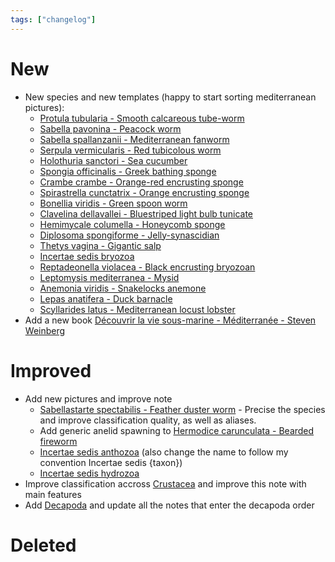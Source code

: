 ```yaml
---
tags: ["changelog"]
---
```

# New
- New species and new templates (happy to start sorting mediterranean pictures):
	- [Protula tubularia - Smooth calcareous tube-worm](Protula%20tubularia%20-%20Smooth%20calcareous%20tube-worm.md)
	- [Sabella pavonina - Peacock worm](Sabella%20pavonina%20-%20Peacock%20worm.md)
	- [Sabella spallanzanii - Mediterranean fanworm](Sabella%20spallanzanii%20-%20Mediterranean%20fanworm.md)
	- [Serpula vermicularis - Red tubicolous worm](Serpula%20vermicularis%20-%20Red%20tubicolous%20worm.md)
	- [Holothuria sanctori - Sea cucumber](Holothuria%20sanctori%20-%20Sea%20cucumber.md)
	- [Spongia officinalis - Greek bathing sponge](Spongia%20officinalis%20-%20Greek%20bathing%20sponge.md)
	- [Crambe crambe - Orange-red encrusting sponge](Crambe%20crambe%20-%20Orange-red%20encrusting%20sponge.md)
	- [Spirastrella cunctatrix - Orange encrusting sponge](Spirastrella%20cunctatrix%20-%20Orange%20encrusting%20sponge.md)
	- [Bonellia viridis - Green spoon worm](Bonellia%20viridis%20-%20Green%20spoon%20worm.md)
	- [Clavelina dellavallei - Bluestriped light bulb tunicate](Clavelina%20dellavallei%20-%20Bluestriped%20light%20bulb%20tunicate.md)
	- [Hemimycale columella - Honeycomb sponge](Hemimycale%20columella%20-%20Honeycomb%20sponge.md)
	- [Diplosoma spongiforme - Jelly-synascidian](Diplosoma%20spongiforme%20-%20Jelly-synascidian.md)
	- [Thetys vagina - Gigantic salp](Thetys%20vagina%20-%20Gigantic%20salp.md)
	- [Incertae sedis bryozoa](Incertae%20sedis%20bryozoa.md)
	- [Reptadeonella violacea - Black encrusting bryozoan](Reptadeonella%20violacea%20-%20Black%20encrusting%20bryozoan.md)
	- [Leptomysis mediterranea - Mysid](Leptomysis%20mediterranea%20-%20Mysid.md)
	- [Anemonia viridis - Snakelocks anemone](Anemonia%20viridis%20-%20Snakelocks%20anemone.md)
	- [Lepas anatifera - Duck barnacle](Lepas%20anatifera%20-%20Duck%20barnacle.md)
	- [Scyllarides latus - Mediterranean locust lobster](Scyllarides%20latus%20-%20Mediterranean%20locust%20lobster.md)
- Add a new book [Découvrir la vie sous-marine - Méditerranée - Steven Weinberg](Découvrir%20la%20vie%20sous-marine%20-%20Méditerranée%20-%20Steven%20Weinberg.md) 

# Improved
- Add new pictures and improve note
	- [Sabellastarte spectabilis - Feather duster worm](Sabellastarte%20spectabilis%20-%20Feather%20duster%20worm.md) - Precise the species and improve classification quality, as well as aliases.
	- Add generic anelid spawning to [Hermodice carunculata - Bearded fireworm](Hermodice%20carunculata%20-%20Bearded%20fireworm.md)
	- [Incertae sedis anthozoa](Incertae%20sedis%20anthozoa.md) (also change the name to follow my convention Incertae sedis {taxon})
	- [Incertae sedis hydrozoa](Incertae%20sedis%20hydrozoa.md)
- Improve classification accross [Crustacea](Crustacea.md) and improve this note with main features
- Add [Decapoda](Decapoda.md) and update all the notes that enter the decapoda order

# Deleted